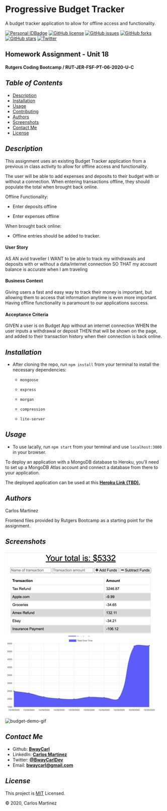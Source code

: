 # Progressive Budget Tracker
A budget tracker application to allow for offline access and functionality.

[![Personal IDBadge](https://img.shields.io/badge/Dev-BwayCarl-red)](https://bwaycarl.github.io/Portfolio/)
[![GitHub license](https://img.shields.io/github/license/BwayCarl/Workout-Tracker)](https://github.com/BwayCarl/Budget-Tracker/blob/main/LICENSE)
[![GitHub issues](https://img.shields.io/github/issues/BwayCarl/Budget-Tracker)](https://github.com/BwayCarl/Budget-Tracker/issues)
[![GitHub forks](https://img.shields.io/github/forks/BwayCarl/Budget-Tracker)](https://github.com/BwayCarl/Budget-Tracker/network)
[![GitHub stars](https://img.shields.io/github/stars/BwayCarl/Budget-Tracker)](https://github.com/BwayCarl/Budget-Tracker/stargazers)
[![Twitter](https://img.shields.io/twitter/url?style=social&url=https%3A%2F%2Fgithub.com%2FBwayCarl%2FBudget-Tracker)](https://twitter.com/intent/tweet?text=Wow:&url=https%3A%2F%2Fgithub.com%2FBwayCarl%2FBudget-Tracker)
## Homework Assignment - Unit 18
#### Rutgers Coding Bootcamp / RUT-JER-FSF-PT-06-2020-U-C

## *Table of Contents*
- [Description](#description)
- [Installation](#installation)
- [Usage](#usage)
- [Contributing](#contributing)
- [Authors](#authors)
- [Screenshots](#screenshots)
- [Contact Me](#contact-me)
- [License](#license)

## *Description* 
This assignment uses an existing Budget Tracker application from a previous in class activity to allow for offline access and functionality.

The user will be able to add expenses and deposits to their budget with or without a connection. When entering transactions offline, they should populate the total when brought back online.

Offline Functionality:

  * Enter deposits offline

  * Enter expenses offline

When brought back online:

  * Offline entries should be added to tracker.

#### **User Story**
AS AN avid traveller
I WANT to be able to track my withdrawals and deposits with or without a data/internet connection
SO THAT my account balance is accurate when I am traveling

#### **Business Context**

Giving users a fast and easy way to track their money is important, but allowing them to access that information anytime is even more important. Having offline functionality is paramount to our applications success.


#### **Acceptance Criteria**
GIVEN a user is on Budget App without an internet connection
WHEN the user inputs a withdrawal or deposit
THEN that will be shown on the page, and added to their transaction history when their connection is back online.

## *Installation* 
 - After cloning the repo, run ```npm install``` from your terminal to install the necessary dependencies:
 
    - ```mongoose ```

    - ```express ```

    - ```morgan ```

    - ```compression```

    - ```lite-server```

## *Usage*
- To use lacally, run ```npm start``` from your terminal and use ```localhost:3000``` in your browser.

To deploy an application with a MongoDB database to Heroku, you'll need to set up a MongoDB Atlas account and connect a database from there to your application.

The deployed application can be used at this **[Heroku Link (TBD).]()**

## *Authors* 
 Carlos Martinez

 Frontend files provided by Rutgers Bootcamp as a starting point for the assignment.

## *Screenshots* 

<img src="public/assets/budget-tracker-1.png" width="480">

<img src="public/assets/budget-tracker-3.png" width="480">

![budget-demo-gif](public/assets/budget-tracker-demo.gif)

## *Contact Me*
 - Github: **[BwayCarl](https://github.com/BwayCarl)**
 - LinkedIn: **[Carlos Martinez](https://www.linkedin.com/in/carlos-martinez-8702b146/)** 
 - Twitter: **[@BwayCarlDev](https://twitter.com/BwayDev)**
 - Email: **[bwaycarl@gmail.com](mailto:bwaycarl@gmail.com)**

## *License* 
This project is [MIT](https://github.com/BwayCarl/Budget-Tracker/blob/main/LICENSE) Licensed.
 
 &copy; 2020, Carlos Martinez
